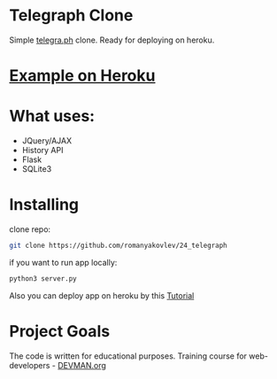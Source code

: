 # Telegraph Clone

Simple [telegra.ph](http://telegra.ph) clone. Ready for deploying on heroku.

# [Example on Heroku](http://warm-cove-24655.herokuapp.com)

# What uses:
- JQuery/AJAX
- History API
- Flask
- SQLite3

# Installing

clone repo:
```sh
git clone https://github.com/romanyakovlev/24_telegraph
```
if you want to run app locally:
```sh
python3 server.py
```
Also you can deploy app on heroku by this [Tutorial](http://kennmyers.github.io/tutorial/2016/03/11/getting-flask-on-heroku.html) 

# Project Goals

The code is written for educational purposes. Training course for web-developers - [DEVMAN.org](https://devman.org)
